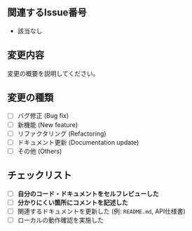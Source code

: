 ## 関連するIssue番号
* 該当なし

## 変更内容
変更の概要を説明してください。

## 変更の種類
- [ ] バグ修正 (Bug fix)
- [ ] 新機能 (New feature)
- [ ] リファクタリング (Refactoring)
- [ ] ドキュメント更新 (Documentation update)
- [ ] その他 (Others)

## チェックリスト
- [ ] **自分のコード・ドキュメントをセルフレビューした**
- [ ] **分かりにくい箇所にコメントを記述した**
- [ ] 関連するドキュメントを更新した (例: `README.md`, API仕様書)
- [ ] ローカルの動作確認を実施した
